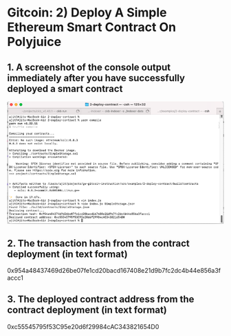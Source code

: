 # Gitcoin: 2) Deploy A Simple Ethereum Smart Contract On Polyjuice

## 1. A screenshot of the console output immediately after you have successfully deployed a smart contract

![image info](task-2-deployed-contract.png)

## 2. The transaction hash from the contract deployment (in text format)

0x954a48437469d26be07fe1cd20bacd167408e21d9b7fc2dc4b44e856a3faccc1

## 3. The deployed contract address from the contract deployment (in text format)

0xc55545795f53C95e20d6f29984cAC343821654D0
